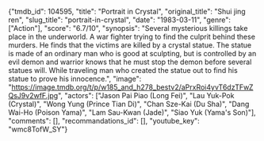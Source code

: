 {"tmdb_id": 104595, "title": "Portrait in Crystal", "original_title": "Shui jing ren", "slug_title": "portrait-in-crystal", "date": "1983-03-11", "genre": ["Action"], "score": "6.7/10", "synopsis": "Several mysterious killings take place in the underworld. A war fighter trying to find the culprit behind these murders. He finds that the victims are killed by a crystal statue. The statue is made of an ordinary man who is good at sculpting, but is controlled by an evil demon and warrior knows that he must stop the demon before several statues will. While traveling man who created the statue out to find his statue to prove his innocence.", "image": "https://image.tmdb.org/t/p/w185_and_h278_bestv2/aPrxRoi4yvT6dzTFwZQsJ9v2wfF.jpg", "actors": ["Jason Pai Piao (Long Fei)", "Lau Yuk-Pok (Crystal)", "Wong Yung (Prince Tian Di)", "Chan Sze-Kai (Du Sha)", "Dang Wai-Ho (Poison Yama)", "Lam Sau-Kwan (Jade)", "Siao Yuk (Yama's Son)"], "comments": [], "recommandations_id": [], "youtube_key": "wmc8TofW_SY"}